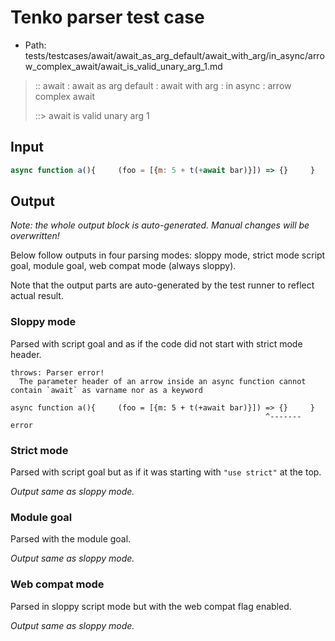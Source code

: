 # Tenko parser test case

- Path: tests/testcases/await/await_as_arg_default/await_with_arg/in_async/arrow_complex_await/await_is_valid_unary_arg_1.md

> :: await : await as arg default : await with arg : in async : arrow complex await
>
> ::> await is valid unary arg 1

## Input

`````js
async function a(){     (foo = [{m: 5 + t(+await bar)}]) => {}     }
`````

## Output

_Note: the whole output block is auto-generated. Manual changes will be overwritten!_

Below follow outputs in four parsing modes: sloppy mode, strict mode script goal, module goal, web compat mode (always sloppy).

Note that the output parts are auto-generated by the test runner to reflect actual result.

### Sloppy mode

Parsed with script goal and as if the code did not start with strict mode header.

`````
throws: Parser error!
  The parameter header of an arrow inside an async function cannot contain `await` as varname nor as a keyword

async function a(){     (foo = [{m: 5 + t(+await bar)}]) => {}     }
                                                         ^------- error
`````

### Strict mode

Parsed with script goal but as if it was starting with `"use strict"` at the top.

_Output same as sloppy mode._

### Module goal

Parsed with the module goal.

_Output same as sloppy mode._

### Web compat mode

Parsed in sloppy script mode but with the web compat flag enabled.

_Output same as sloppy mode._
